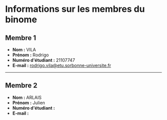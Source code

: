 # Informations sur les membres du binome

## Membre 1

- **Nom :** VILA  
- **Prénom :** Rodrigo  
- **Numéro d'étudiant :** 21107747  
- **E-mail :** rodrigo.vila@etu.sorbonne-universite.fr

---

## Membre 2

- **Nom :** ARLAIS  
- **Prénom :** Julien  
- **Numéro d'étudiant :**   
- **E-mail :** 
